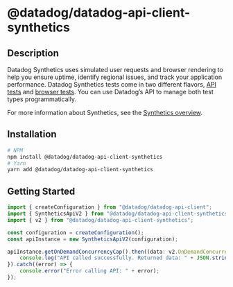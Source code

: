 # @datadog/datadog-api-client-synthetics

## Description

Datadog Synthetics uses simulated user requests and browser rendering to help you ensure uptime,
identify regional issues, and track your application performance. Datadog Synthetics tests come in
two different flavors, [API tests](https://docs.datadoghq.com/synthetics/api_tests/)
and [browser tests](https://docs.datadoghq.com/synthetics/browser_tests). You can use Datadog’s API to
manage both test types programmatically.

For more information about Synthetics, see the [Synthetics overview](https://docs.datadoghq.com/synthetics/).

## Installation

```sh
# NPM
npm install @datadog/datadog-api-client-synthetics
# Yarn
yarn add @datadog/datadog-api-client-synthetics
```

## Getting Started
```ts
import { createConfiguration } from "@datadog/datadog-api-client";
import { SyntheticsApiV2 } from "@datadog/datadog-api-client-synthetics";
import { v2 } from "@datadog/datadog-api-client-synthetics";

const configuration = createConfiguration();
const apiInstance = new SyntheticsApiV2(configuration);

apiInstance.getOnDemandConcurrencyCap().then((data: v2.OnDemandConcurrencyCapResponse) => {
    console.log("API called successfully. Returned data: " + JSON.stringify(data));
}).catch((error) => {
    console.error("Error calling API: " + error);
});
```